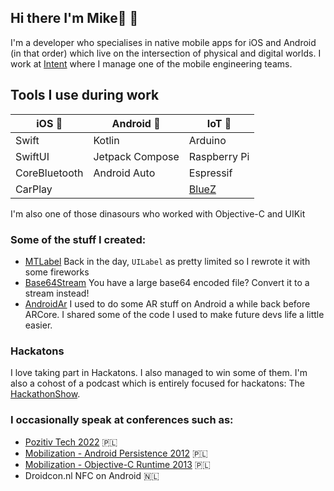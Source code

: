 ## Hi there I'm Mike🔴 👋 

I'm a developer who specialises in native mobile apps for iOS and Android (in that order) which live on the intersection of physical and digital worlds. I work at [Intent](https://withintent.com) where I manage one of the mobile engineering teams.

## Tools I use during work 

| iOS 📱 | Android 🤖 | IoT 🦾 |
|---------|---------| --------- |
| Swift  | Kotlin  | Arduino |
| SwiftUI  | Jetpack Compose | Raspberry Pi |
| CoreBluetooth  | Android Auto | Espressif |
|  CarPlay | | [BlueZ](http://www.bluez.org) |

I'm also one of those dinasours who worked with Objective-C and UIKit

### Some of the stuff I created:

- [MTLabel](https://github.com/srgtuszy/MTLabel) Back in the day, `UILabel` as pretty limited so I rewrote it with some fireworks
- [Base64Stream](https://github.com/srgtuszy/Base64Stream) You have a large base64 encoded file? Convert it to a stream instead!
- [AndroidAr](https://github.com/srgtuszy/AndroidAr) I used to do some AR stuff on Android a while back before ARCore. I shared some of the code I used to make future devs life a little easier.

### Hackatons

I love taking part in Hackatons. I also managed to win some of them. I'm also a cohost of a podcast which is entirely focused for hackatons: The [HackathonShow](https://open.spotify.com/show/7nzbELP0oEb06j6EM9hCaR?si=403399e906294535). 


### I occasionally speak at conferences such as:

- [Pozitiv Tech 2022](https://www.youtube.com/watch?v=dnBIwZiI9zY&t=5s) 🇵🇱
- [Mobilization - Android Persistence 2012](https://www.youtube.com/watch?v=_uypUKZKNdM) 🇵🇱
- [Mobilization - Objective-C Runtime 2013](https://www.youtube.com/watch?v=-cY_2FmD6R4) 🇵🇱
- Droidcon.nl NFC on Android 🇳🇱
